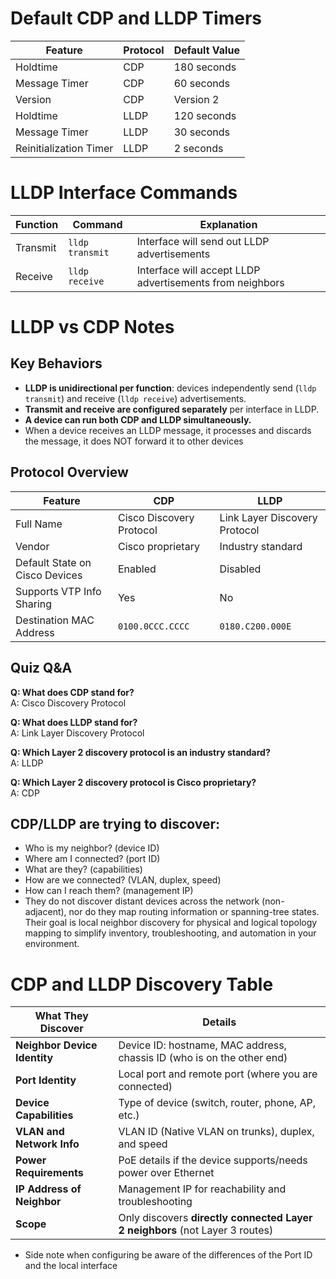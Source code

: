 # Default CDP and LLDP Timers

| Feature                     | Protocol | Default Value       |
|----------------------------|----------|---------------------|
| Holdtime                   | CDP      | 180 seconds         |
| Message Timer              | CDP      | 60 seconds          |
| Version                    | CDP      | Version 2           |
| Holdtime                   | LLDP     | 120 seconds         |
| Message Timer              | LLDP     | 30 seconds          |
| Reinitialization Timer     | LLDP     | 2 seconds           |

# LLDP Interface Commands

| Function  | Command         | Explanation                                      |
|-----------|-----------------|--------------------------------------------------|
| Transmit  | `lldp transmit` | Interface will send out LLDP advertisements      |
| Receive   | `lldp receive`  | Interface will accept LLDP advertisements from neighbors |

# LLDP vs CDP Notes

## Key Behaviors

- **LLDP is unidirectional per function**: devices independently send (`lldp transmit`) and receive (`lldp receive`) advertisements.
- **Transmit and receive are configured separately** per interface in LLDP.
- **A device can run both CDP and LLDP simultaneously.**
- When a device receives an LLDP message, it processes and discards the message, it does NOT forward it to other devices

## Protocol Overview

| Feature                         | CDP                            | LLDP                                 |
|---------------------------------|--------------------------------|---------------------------------------|
| Full Name                       | Cisco Discovery Protocol       | Link Layer Discovery Protocol         |
| Vendor                          | Cisco proprietary              | Industry standard                     |
| Default State on Cisco Devices  | Enabled                        | Disabled                              |
| Supports VTP Info Sharing       | Yes                            | No                                    |
| Destination MAC Address         | `0100.0CCC.CCCC`               | `0180.C200.000E`                      |

## Quiz Q&A

**Q: What does CDP stand for?**  
A: Cisco Discovery Protocol

**Q: What does LLDP stand for?**  
A: Link Layer Discovery Protocol

**Q: Which Layer 2 discovery protocol is an industry standard?**  
A: LLDP

**Q: Which Layer 2 discovery protocol is Cisco proprietary?**  
A: CDP

## CDP/LLDP are trying to discover:

- Who is my neighbor? (device ID)
- Where am I connected? (port ID)
- What are they? (capabilities)
- How are we connected? (VLAN, duplex, speed)
- How can I reach them? (management IP)
- They do not discover distant devices across the network (non-adjacent), nor do they map routing information or spanning-tree states. Their goal is local neighbor discovery for physical and logical topology mapping to simplify inventory, troubleshooting, and automation in your environment.

# CDP and LLDP Discovery Table

| **What They Discover**         | **Details**                                                                 |
|--------------------------------|------------------------------------------------------------------------------|
| **Neighbor Device Identity**   | Device ID: hostname, MAC address, chassis ID (who is on the other end)      |
| **Port Identity**              | Local port and remote port (where you are connected)                        |
| **Device Capabilities**        | Type of device (switch, router, phone, AP, etc.)                            |
| **VLAN and Network Info**      | VLAN ID (Native VLAN on trunks), duplex, and speed                          |
| **Power Requirements**         | PoE details if the device supports/needs power over Ethernet                |
| **IP Address of Neighbor**     | Management IP for reachability and troubleshooting                          |
| **Scope**                      | Only discovers **directly connected Layer 2 neighbors** (not Layer 3 routes)|

- Side note when configuring be aware of the differences of the Port ID and the local interface

